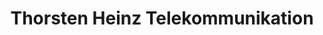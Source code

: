 ---
title: "Thorsten Heinz Telekommunikation"
url: /schweich/thorsten-heinz-telekommunikation/
shop: Handy
---